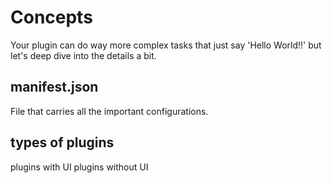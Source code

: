 # Concepts

Your plugin can do way more complex tasks that just say 'Hello World!!' but let's deep dive into the details a bit.

## manifest.json
File that carries all the important configurations.


## types of plugins
plugins with UI
plugins without UI





